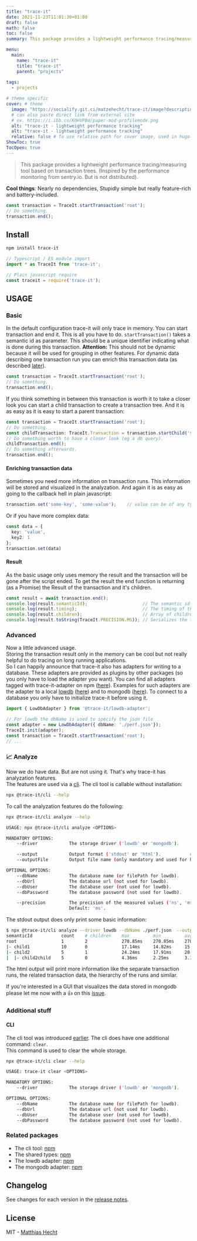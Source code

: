 ```yaml
---
title: "trace-it"
date: 2021-11-23T11:01:30+01:00
draft: false
math: false
toc: false
summary: This package provides a lightweight performance tracing/measuring tool based on transaction trees. (Inspired by the performance monitoring from sentry.io. But is not distributed). - Nearly no dependencies, Stupidly simple but really feature-rich and battery-included.

menu:
  main:
    name: "trace-it"
    title: "trace-it"
    parent: "projects"
    
tags:
  - projects

# theme specific
cover: # theme
  image: "https://socialify.git.ci/matzehecht/trace-it/image?description=1&descriptionEditable=%E2%8F%B1%20Lightweight%20performance%20tracing%20%F0%9F%94%8D&font=Raleway&issues=1&logo=https%3A%2F%2Fgithub.com%2Fmatzehecht%2Ftrace-it%2Fraw%2Fmain%2Fmisc%2Ftrace-it.png&pattern=Brick%20Wall&stargazers=1&theme=Light"
  # can also paste direct link from external site
  # ex. https://i.ibb.co/K0HVPBd/paper-mod-profilemode.png
  alt: "trace-it - lightweight performance tracking"
  alt: "trace-it - lightweight performance tracking"
  relative: false # To use relative path for cover image, used in hugo Page-bundles
ShowToc: true
TocOpen: true
---
```


> This package provides a lightweight performance tracing/measuring tool based on transaction trees. (Inspired by the performance monitoring from sentry.io. But is not distributed).

**Cool things**: Nearly no dependencies, Stupidly simple but really feature-rich and battery-included.

```typescript
const transaction = TraceIt.startTransaction('root');
// Do something.
transaction.end();
```

## Install

```sh
npm install trace-it
```

```typescript
// Typescript / ES module import
import * as TraceIt from 'trace-it';

// Plain javascript require
const traceit = require('trace-it');
```

## USAGE

### Basic

In the default configuration trace-it will only trace in memory. You can start transaction and end it. This is all you have to do. `startTransaction()` takes a semantic id as parameter. This should be a unique identifier indicating what is done during this transaction. **Attention:** This should not be dynamic because it will be used for grouping in other features. For dynamic data describing one transaction run you can enrich this transaction data (as described [later](#enriching-transaction-data)).

```typescript
const transaction = TraceIt.startTransaction('root');
// Do something.
transaction.end();
```

If you think something in between this transaction is worth it to take a closer look you can start a child transaction to create a transaction tree. And it is as easy as it is easy to start a parent transaction:

```typescript
const transaction = TraceIt.startTransaction('root');
// Do something.
const childTransaction: TraceIt.Transaction = transaction.startChild('something');
// Do something worth to have a closer look (eg a db query).
childTransaction.end();
// Do something afterwards.
transaction.end();
```

#### Enriching transaction data

Sometimes you need more information on transaction runs. This information will be stored and visualized in the analyzation. And again it is as easy as going to the callback hell in plain javascript:

```typescript
transaction.set('some-key', 'some-value');    // value can be of any type.
```

Or if you have more complex data:

```typescript
const data = {
  key: 'value',
  key2: 1
};
transaction.set(data)
```

#### Result

As the basic usage only uses memory the result and the transaction will be gone after the script ended. To get the result the end function is returning (as a Promise) the Result of the transaction and it's children.

```typescript
const result = await transaction.end();
console.log(result.semanticId);                     // The semantic id of the transaction
console.log(result.timing);                         // The timing of the transaction (in ns)
console.log(result.children);                       // Array of children results
console.log(result.toString(TraceIt.PRECISION.MS)); // Serializes the transactions and it's children.
```

### Advanced

Now a little advanced usage.  
Storing the transaction result only in the memory can be cool but not really helpful to do tracing on long running applications.  
So I can happily announce that trace-it also has adapters for writing to a database. These adapters are provided as plugins by other packages (so you only have to load the adapter you want).
You can find all adapters tagged with trace-it-adapter on npm ([here](https://www.npmjs.com/search?q=keywords%3Atrace-it-adapter)). Examples for such adapters are the adapter to a local [lowdb](https://github.com/typicode/lowdb) ([here](https://www.npmjs.com/package/@trace-it/lowdb-adapter)) and to mongodb ([here](https://www.npmjs.com/package/@trace-it/mongodb-adapter)).
To connect to a database you only have to initialize trace-it before using it.

```typescript
import { LowDbAdapter } from '@trace-it/lowdb-adapter';

// For lowdb the dbName is used to specify the json file
const adapter = new LowDbAdapter({ dbName: './perf.json'});
TraceIt.init(adapter);
const transaction = TraceIt.startTransaction('root');
// ...
```

### :chart_with_upwards_trend: Analyze

Now we do have data. But are not using it. That's why trace-it has analyzation features.  
The features are used via a [cli](https://www.npmjs.com/package/@trace-it/cli). The cli tool is callable without installation:

```sh
npx @trace-it/cli --help
```

To call the analyzation features do the following:

```sh
npx @trace-it/cli analyze --help
```

```sh
USAGE: npx @trace-it/cli analyze <OPTIONS>

MANDATORY OPTIONS:
    --driver            The storage driver ('lowdb' or 'mongodb').

    --output            Output format ('stdout' or 'html').           # HTML is coming soon.
    --outputFile        Output file name (only mandatory and used for html).

OPTIONAL OPTIONS:
    --dbName            The database name (or filePath for lowdb).
    --dbUrl             The database url (not used for lowdb).
    --dbUser            The database user (not used for lowdb).
    --dbPassword        The database password (not used for lowdb).

    --precision         The precision of the measured values ('ns', 'ms' or 's').
                        Default: 'ms'.
```

The stdout output does only print some basic information:

```sh
$ npx @trace-it/cli analyze --driver lowdb --dbName ./perf.json  --output stdout
semanticId           count    # children    max         min         avg         p50         p75         95          p99
root                 1        2             270.85ms    270.85ms    270.85ms    270.85ms    270.85ms    270.85ms    270.85ms
|- child1            10       0             17.14ms     14.82ms     15.59ms     15.42ms     15.76ms     16.75ms     17.06ms
|- child2            5        1             24.24ms     17.91ms     20.38ms     19.42ms     21.21ms     23.63ms     24.12ms
|  |- child2child    5        0             4.36ms      2.25ms      3.10ms      3.06ms      3.14ms      4.12ms      4.31ms
```

The html output will print more information like the separate transaction runs, the related transaction data, the hierarchy of the runs and similar.

If you're interested in a GUI that visualizes the data stored in mongodb please let me now with a :thumbsup: on this [issue](https://github.com/matzehecht/trace-it/issues/4).

### Additional stuff

#### CLI

The cli tool was introduced [earlier](#-analyze).
The cli does have one additional command: `clear`.  
This command is used to clear the whole storage.

```sh
npx @trace-it/cli clear --help
```

```sh
USAGE: trace-it clear <OPTIONS>

MANDATORY OPTIONS:
    --driver            The storage driver ('lowdb' or 'mongodb').

OPTIONAL OPTIONS:
    --dbName            The database name (or filePath for lowdb).
    --dbUrl             The database url (not used for lowdb).
    --dbUser            The database user (not used for lowdb).
    --dbPassword        The database password (not used for lowdb).
```

### Related packages

- The cli tool:       [npm](https://www.npmjs.com/package/@trace-it/cli)
- The shared types:   [npm](https://www.npmjs.com/package/@trace-it/types)
- The lowdb adapter:  [npm](https://www.npmjs.com/package/@trace-it/lowdb-adapter)
- The mongodb adapter:  [npm](https://www.npmjs.com/package/@trace-it/mongodb-adapter)

## Changelog

See changes for each version in the [release notes](https://github.com/matzehecht/trace-it/releases).

## License

MIT - [Matthias Hecht](https://github.com/matzehecht)

